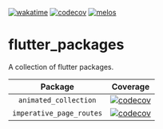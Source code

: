 [![wakatime](https://wakatime.com/badge/github/ValentinVignal/flutter_packages.svg)](https://wakatime.com/badge/github/ValentinVignal/flutter_packages)
[![codecov](https://codecov.io/gh/ValentinVignal/flutter_packages/graph/badge.svg?token=RHOGQ3VEW2)](https://codecov.io/gh/ValentinVignal/flutter_packages)
[![melos](https://img.shields.io/badge/maintained%20with-melos-f700ff.svg)](https://github.com/invertase/melos)

# flutter_packages

A collection of flutter packages.

|         Package          |                                                                                                                      Coverage                                                                                                                       |
| :----------------------: | :-------------------------------------------------------------------------------------------------------------------------------------------------------------------------------------------------------------------------------------------------: |
|  `animated_collection`   |    [![codecov](https://codecov.io/gh/ValentinVignal/flutter_packages/branch/main/graph/badge.svg?flag=animated_collection&token=RHOGQ3VEW2)](https://app.codecov.io/gh/ValentinVignal/flutter_packages/tree/main/packages%2Fanimated_collection)    |
| `imperative_page_routes` | [![codecov](https://codecov.io/gh/ValentinVignal/flutter_packages/branch/main/graph/badge.svg?flag=imperative_route_pages&token=RHOGQ3VEW2)](https://app.codecov.io/gh/ValentinVignal/flutter_packages/tree/main/packages%2Fimperative_route_pages) |
